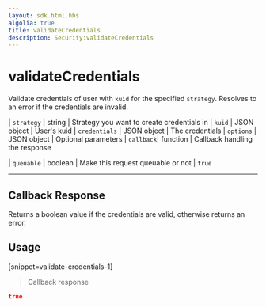 ```yaml
---
layout: sdk.html.hbs
algolia: true
title: validateCredentials
description: Security:validateCredentials
---
```


  

# validateCredentials
>

Validate credentials of user with `kuid` for the specified `strategy`. Resolves to an error if the credentials are invalid.

| `strategy` | string | Strategy you want to create credentials in
| `kuid` | JSON object | User's kuid
| `credentials` | JSON object | The credentials
| `options` | JSON object | Optional parameters
| `callback`| function | Callback handling the response

| `queuable` | boolean | Make this request queuable or not  | `true`

---

## Callback Response

Returns a boolean value if the credentials are valid, otherwise returns an error.

## Usage

[snippet=validate-credentials-1]
> Callback response

```json
true
```